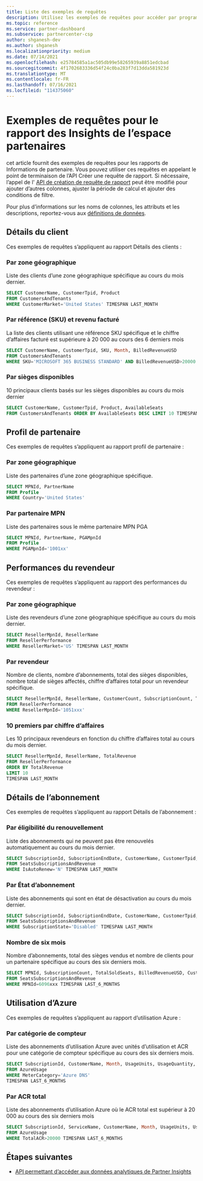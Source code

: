 ```yaml
---
title: Liste des exemples de requêtes
description: Utilisez les exemples de requêtes pour accéder par programmation aux données analytiques de Partner Insights.
ms.topic: reference
ms.service: partner-dashboard
ms.subservice: partnercenter-csp
author: shganesh-dev
ms.author: shganesh
ms.localizationpriority: medium
ms.date: 07/14/2021
ms.openlocfilehash: e25784585a1ac505db99e58265939a8851edcbad
ms.sourcegitcommit: 4f1702683336d54f24c0ba283f7d13dda581923d
ms.translationtype: MT
ms.contentlocale: fr-FR
ms.lasthandoff: 07/16/2021
ms.locfileid: "114375060"
---
```

# <a name="sample-queries-for-partner-center-insights-report"></a>Exemples de requêtes pour le rapport des Insights de l’espace partenaires

cet article fournit des exemples de requêtes pour les rapports de Informations de partenaire. Vous pouvez utiliser ces requêtes en appelant le point de terminaison de l’API Créer une requête de rapport. Si nécessaire, l’appel de l' [API de création de requête de rapport](insights-programmatic-access-paradigm.md#create-report-query-api) peut être modifié pour ajouter d’autres colonnes, ajuster la période de calcul et ajouter des conditions de filtre.

Pour plus d’informations sur les noms de colonnes, les attributs et les descriptions, reportez-vous aux [définitions de données](insights-data-definitions.md).

## <a name="customer-details"></a>Détails du client

Ces exemples de requêtes s’appliquent au rapport Détails des clients :

### <a name="by-geography"></a>Par zone géographique

Liste des clients d’une zone géographique spécifique au cours du mois dernier.

```sql
SELECT CustomerName, CustomerTpid, Product 
FROM CustomersAndTenants 
WHERE CustomerMarket='United States' TIMESPAN LAST_MONTH
```

### <a name="by-sku-and-billed-revenue"></a>Par référence (SKU) et revenu facturé

La liste des clients utilisant une référence SKU spécifique et le chiffre d’affaires facturé est supérieure à 20 000 au cours des 6 derniers mois

```sql
SELECT CustomerName, CustomerTpid, SKU, Month, BilledRevenueUSD 
FROM CustomersAndTenants 
WHERE SKU='MICROSOFT 365 BUSINESS STANDARD' AND BilledRevenueUSD>20000 TIMESPAN LAST_6_MONTHS
```

### <a name="by-available-seats"></a>Par sièges disponibles

10 principaux clients basés sur les sièges disponibles au cours du mois dernier

```sql
SELECT CustomerName, CustomerTpid, Product, AvailableSeats 
FROM CustomersAndTenants ORDER BY AvailableSeats DESC LIMIT 10 TIMESPAN LAST_MONTH
```

## <a name="partner-profile"></a>Profil de partenaire

Ces exemples de requêtes s’appliquent au rapport profil de partenaire :

### <a name="by-geography"></a>Par zone géographique

Liste des partenaires d’une zone géographique spécifique.

```sql
SELECT MPNId, PartnerName 
FROM Profile 
WHERE Country='United States'
```

### <a name="by-mpn-partner"></a>Par partenaire MPN

Liste des partenaires sous le même partenaire MPN PGA

```sql
SELECT MPNId, PartnerName, PGAMpnId 
FROM Profile 
WHERE PGAMpnId='1001xx'
```

## <a name="reseller-performance"></a>Performances du revendeur

Ces exemples de requêtes s’appliquent au rapport des performances du revendeur :

### <a name="by-geography"></a>Par zone géographique

Liste des revendeurs d’une zone géographique spécifique au cours du mois dernier.

```sql
SELECT ResellerMpnId, ResellerName 
FROM ResellerPerformance 
WHERE ResellerMarket='US' TIMESPAN LAST_MONTH
```

### <a name="by-reseller"></a>Par revendeur

Nombre de clients, nombre d’abonnements, total des sièges disponibles, nombre total de sièges affectés, chiffre d’affaires total pour un revendeur spécifique.

```sql
SELECT ResellerMpnId, ResellerName, CustomerCount, SubscriptionCount, TotalAvailableSeats, TotalAssignedSeats, TotalRevenue 
FROM ResellerPerformance 
WHERE ResellerMpnId='1051xxx'
```

### <a name="top-10-by-revenue"></a>10 premiers par chiffre d’affaires

Les 10 principaux revendeurs en fonction du chiffre d’affaires total au cours du mois dernier.

```sql
SELECT ResellerMpnId, ResellerName, TotalRevenue 
FROM ResellerPerformance 
ORDER BY TotalRevenue 
LIMIT 10 
TIMESPAN LAST_MONTH
```

## <a name="subscription-details"></a>Détails de l’abonnement

Ces exemples de requêtes s’appliquent au rapport Détails de l’abonnement :

### <a name="by-renewal-eligibility"></a>Par éligibilité du renouvellement

Liste des abonnements qui ne peuvent pas être renouvelés automatiquement au cours du mois dernier.

```sql
SELECT SubscriptionId, SubscriptionEndDate, CustomerName, CustomerTpid, Product 
FROM SeatsSubscriptionsAndRevenue 
WHERE IsAutoRenew='N' TIMESPAN LAST_MONTH
```

### <a name="by-subscription-state"></a>Par État d’abonnement

Liste des abonnements qui sont en état de désactivation au cours du mois dernier.

```sql
SELECT SubscriptionId, SubscriptionEndDate, CustomerName, CustomerTpid, Product 
FROM SeatsSubscriptionsAndRevenue 
WHERE SubscriptionState='Disabled' TIMESPAN LAST_MONTH
```

### <a name="counts-for-six-months"></a>Nombre de six mois

Nombre d’abonnements, total des sièges vendus et nombre de clients pour un partenaire spécifique au cours des six derniers mois.

```sql
SELECT MPNId, SubscriptionCount, TotalSoldSeats, BilledRevenueUSD, CustomerCount 
FROM SeatsSubscriptionsAndRevenue 
WHERE MPNId=6096xxx TIMESPAN LAST_6_MONTHS
```

## <a name="azure-usage"></a>Utilisation d’Azure

Ces exemples de requêtes s’appliquent au rapport d’utilisation Azure :

### <a name="by-meter-category"></a>Par catégorie de compteur

Liste des abonnements d’utilisation Azure avec unités d’utilisation et ACR pour une catégorie de compteur spécifique au cours des six derniers mois.

```sql
SELECT SubscriptionId, CustomerName, Month, UsageUnits, UsageQuantity, TotalACR 
FROM AzureUsage 
WHERE MeterCategory='Azure DNS' 
TIMESPAN LAST_6_MONTHS
```

### <a name="by-total-acr"></a>Par ACR total

Liste des abonnements d’utilisation Azure où le ACR total est supérieur à 20 000 au cours des six derniers mois

```sql
SELECT SubscriptionId, ServiceName, CustomerName, Month, UsageUnits, UsageQuantity, TotalACR 
FROM AzureUsage 
WHERE TotalACR>20000 TIMESPAN LAST_6_MONTHS
```

## <a name="next-steps"></a>Étapes suivantes

- [API permettant d’accéder aux données analytiques de Partner Insights](insights-programmatic-analytics-available-api.md)